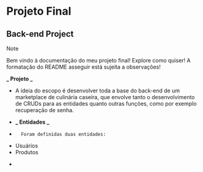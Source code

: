 # Projeto Final

## Back-end Project

> [!NOTE]
> Bem vindo à documentação do meu projeto final! Explore como quiser!
> A formatação do README asseguir está sujeita a observações!

**_ Projeto _**

- A ideia do escopo é desenvolver toda a base do back-end de um marketplace de culinária caseira, que envolve tanto o desenvolvimento de CRUDs para as entidades quanto outras funções, como por exemplo recuperação de senha.
- **_ Entidades _**

-       Foram definidas duas entidades:

* Usuários
* Produtos

-
